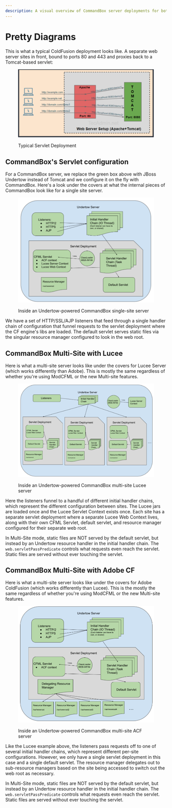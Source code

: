 ```yaml
---
description: A visual overview of CommandBox server deployments for both singular and Multi-Site configurations
---
```


# Pretty Diagrams

This is what a typical ColdFusion deployment looks like.  A separate web server sites in front, bound to ports 80 and 443 and proxies back to a Tomcat-based servlet:

<figure><img src="../../.gitbook/assets/image.png" alt=""><figcaption><p>Typical Servlet Deployment</p></figcaption></figure>

## CommandBox's Servlet configuration

For a CommandBox server, we replace the green box above with JBoss Undertow instead of Tomcat and we configure it on the fly with CommandBox.  Here's a look under the covers at what the internal pieces of CommandBox look like for a single site server.

<figure><img src="../../.gitbook/assets/image (1).png" alt=""><figcaption><p>Inside an Undertow-powered CommandBox single-site server</p></figcaption></figure>

We have a set of HTTP/SSL/AJP listeners that feed through a single handler chain of configuration that funnel requests to the servlet deployment where the CF engine's libs are loaded.  The default servlet serves static files via the singular resource manager configured to look in the web root.

## CommandBox Multi-Site with Lucee

Here is what a multi-site server looks like under the covers for Lucee Server (which works differently than Adobe).  This is mostly the same regardless of whether you're using ModCFML or the new Multi-site features.

<figure><img src="../../.gitbook/assets/image (2).png" alt=""><figcaption><p>Inside an Undertow-powered CommandBox multi-site Lucee server</p></figcaption></figure>

Here the listeners funnel to a handful of different initial handler chains, which represent the different configuration between sites.  The Lucee jars are loaded once and the Lucee Servlet Context exists once.  Each site has a separate servlet deployment where a separate Lucee Web Context lives, along with their own CFML Servlet, default servlet, and resource manager configured for their separate web root.

In Multi-Site mode, static files are NOT served by the default servlet, but  instead by an Undertow resource handler in the initial handler chain.  The `web.servletPassPredicate` controls what requests even reach the servlet.  Static files are served without ever touching the servlet.

## CommandBox Multi-Site with Adobe CF

Here is what a multi-site server looks like under the covers for Adobe ColdFusion (which works differently than Lucee).  This is the mostly the same regardless of whether you're using ModCFML or the new Multi-site features.

<figure><img src="../../.gitbook/assets/image (3).png" alt=""><figcaption><p>Inside an Undertow-powered CommandBox multi-site ACF server</p></figcaption></figure>

Like the Lucee example above, the listeners pass requests off to one of several initial handler chains, which represent different per-site configurations.  However, we only have a single servlet deployment in this case and a single default servlet. The resource manager delegates out to sub-resource managers based on the site being accessed to switch out the web root as necessary.

In Multi-Site mode, static files are NOT served by the default servlet, but  instead by an Undertow resource handler in the initial handler chain.  The `web.servletPassPredicate` controls what requests even reach the servlet.  Static files are served without ever touching the servlet.
